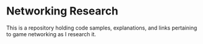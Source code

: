 # Networking Research

This is a repository holding code samples, explanations, and links pertaining to game networking as I research it.
